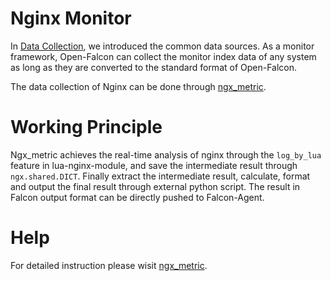 <!-- toc -->

# Nginx Monitor

In [Data Collection](../philosophy/data-collect.md), we introduced the common data sources. As a monitor framework, Open-Falcon can collect the monitor index data of any system as long as they are converted to the standard format of Open-Falcon.

The data collection of Nginx can be done through [ngx_metric](https://github.com/GuyCheung/falcon-ngx_metric).

# Working Principle
Ngx_metric achieves the real-time analysis of nginx through the `log_by_lua` feature in lua-nginx-module, and save the intermediate result through `ngx.shared.DICT`. Finally extract the intermediate result, calculate, format and output the final result through external python script. The result in Falcon output format can be directly  pushed to Falcon-Agent.

# Help

For detailed instruction please wisit [ngx_metric](https://github.com/GuyCheung/falcon-ngx_metric).

